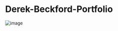 # Derek-Beckford-Portfolio
![image](https://user-images.githubusercontent.com/82908627/119205220-4e1a3f80-ba5d-11eb-90ed-deb49258c9b2.png)
